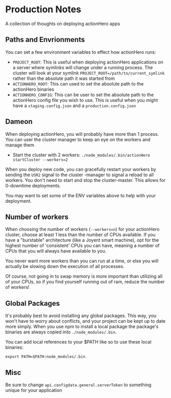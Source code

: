 # Production Notes
A collection of thoughts on deploying actionHero apps

## Paths and Envrionments

You can set a few environment variables to effect how actionHero runs:

- `PROJECT_ROOT`: This is useful when deploying actionHero applications on a server where symlinks will change under a running process.  The cluster will look at your symlink `PROJECT_ROOT=/path/to/current_symlink` rather than the absolute path it was started from
- `ACTIONHERO_ROOT`: This can used to set the absolute path to the actionHero binaries
- `ACTIONHERO_CONFIG`: This can be user to set the absolute path to the actionHero config file you wish to use.  This is useful when you might have a `staging.config.json` and a `production.config.json`


## Dameon

When deploying actionHero, you will probably have more than 1 process.  You can user the cluster manager to keep an eye on the workers and manage them

- Start the cluster with 2 workers: `./node_modules/.bin/actionHero startCluster --workers=2`

When you deploy new code, you can gracefully restart your workers by sending the `USR2` signal to the cluster -manager to signal a reload to all workers.  You don't need to start and stop the cluster-master.  This allows for 0-downtime deployments.  

You may want to set some of the ENV variables above to help with your deployment.

## Number of workers

When choosing the number of workers (`--workers=n`) for your actionHero cluster, choose at least 1 less than the number of CPUs available.  If you have a "burstable" architecture (like a Joyent smart machine), opt for the highest number of 'consistent' CPUs you can have, meaning a number of CPUs that you will always have available to you.  

You never want more workers than you can run at a time, or else you will actually be slowing down the execution of all processes.

Of course, not going in to swap memory is more important than utilizing all of your CPUs, so if you find yourself running out of ram, reduce the number of workers! 

## Global Packages

It's probably best to avoid installing any global packages.  This way, you won't have to worry about conflicts, and your project can be kept up to date more simply.  When you use npm to install a local package the package's binaries are always copied into `./node_modules/.bin`. 

You can add local references to your $PATH like so to use these local binaries:

`export PATH=$PATH:node_modules/.bin`

## Misc

Be sure to change `api.configdata.general.serverToken` to something unique for your application